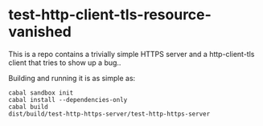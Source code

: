 # test-http-client-tls-resource-vanished

This is a repo contains a trivially simple HTTPS server and a http-client-tls
client that tries to show up a bug..

Building and running it is as simple as:

```
cabal sandbox init
cabal install --dependencies-only
cabal build
dist/build/test-http-https-server/test-http-https-server
```

